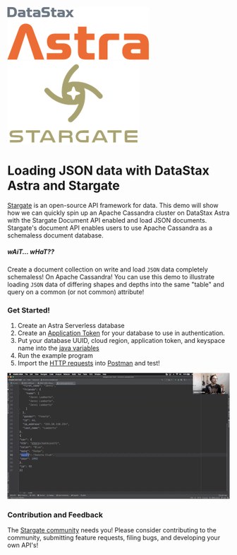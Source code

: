 ![Astra Logo](gif/astra.png)![Stargate](gif/stargate.png)
# Loading JSON data with DataStax Astra and Stargate
[Stargate](www.stargate.io) is an open-source API framework for data. 
This demo will show how we can quickly spin up an Apache Cassandra cluster on DataStax Astra with the Stargate Document API enabled and load JSON documents.
Stargate's document API enables users to use Apache Cassandra as a schemaless document database.
##### _wAiT... wHaT??_
Create a document collection on write and load `JSON` data completely schemaless! On Apache Cassandra!
You can use this demo to illustrate loading `JSON` data of differing shapes and depths into the same "table" and query on a common (or not common) attribute! 
### Get Started!
1. Create an Astra Serverless database
2. Create an [Application Token](https://docs.datastax.com/en/astra/docs/manage-application-tokens.html) for your database to use in authentication.
3. Put your database UUID, cloud region, application token, and keyspace name into the [java variables](./src/main/java/org/example/App.java)
4. Run the example program
5. Import the [HTTP requests](postman) into [Postman](https://www.postman.com/) and test!

![Software Test](gif/demo.gif)

### Contribution and Feedback
The [Stargate community](https://stargate.io/community) needs you! Please consider contributing to the community, submitting feature requests, filing bugs, and developing your own API's!  